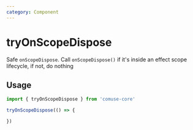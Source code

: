```yaml
---
category: Component
---
```


# tryOnScopeDispose

Safe `onScopeDispose`. Call `onScopeDispose()` if it's inside an effect scope lifecycle, if not, do nothing

## Usage

```js
import { tryOnScopeDispose } from 'comuse-core'

tryOnScopeDispose(() => {

})
```
